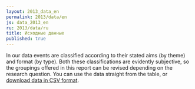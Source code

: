 ```yaml
---
layout: 2013_data_en
permalink: 2013/data/en
js: data_2013_en
ru: 2013/data/ru
title: Исходные данные
published: true
---
```


In our data events are classified according to their stated aims (by theme) and format (by type). Both these classifications are evidently subjective, so the groupings offered in this report can be revised depending on the research question.  You can use the data straight from the table, or [download data in CSV format](https://docs.google.com/spreadsheet/pub?key=0AqL_R49TiUuAdHlwaDVJb2kxQTBsSzBhUXdfN2lobGc&single=true&gid=0&output=csv).